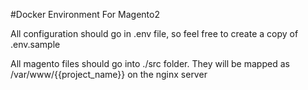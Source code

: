 #Docker Environment For Magento2

<p>All configuration should go in .env file, so feel free to create a copy of .env.sample</p>

<p>All magento files should go into ./src folder. They will be mapped as /var/www/{{project_name}} on the nginx server</p>
